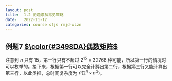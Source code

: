```yaml
---
layout: post
title:  1.2 问题求解常见策略
date:   2022-11-12
categories: course sfjs rmjd-xlzn
---
```


## 例题7 [$\color{#3498DA}偶数矩阵$](https://www.luogu.com.cn/problem/UVA11464)

注意到 $n$ 只有 $15$，第一行只有不超过 $2^{15} = 32768$ 种可能，所以第一行的情况时可以枚举的。接下来，根据第一行可以完全计算出第二行，根据第三行又能计算出第三行，以此类推，总时间复杂度为 $\mathcal{O} (2^n \times n^2)$。